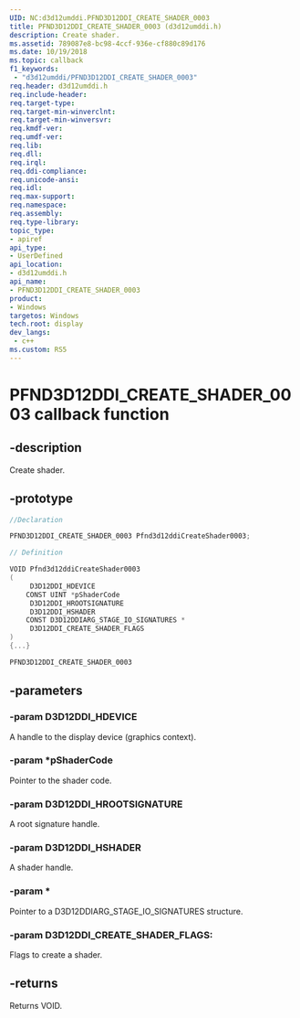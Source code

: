 ```yaml
---
UID: NC:d3d12umddi.PFND3D12DDI_CREATE_SHADER_0003
title: PFND3D12DDI_CREATE_SHADER_0003 (d3d12umddi.h)
description: Create shader.
ms.assetid: 789087e8-bc98-4ccf-936e-cf880c89d176
ms.date: 10/19/2018
ms.topic: callback
f1_keywords:
 - "d3d12umddi/PFND3D12DDI_CREATE_SHADER_0003"
req.header: d3d12umddi.h
req.include-header:
req.target-type:
req.target-min-winverclnt:
req.target-min-winversvr:
req.kmdf-ver:
req.umdf-ver:
req.lib:
req.dll:
req.irql: 
req.ddi-compliance:
req.unicode-ansi:
req.idl:
req.max-support:
req.namespace:
req.assembly:
req.type-library: 
topic_type: 
- apiref
api_type: 
- UserDefined
api_location: 
- d3d12umddi.h
api_name: 
- PFND3D12DDI_CREATE_SHADER_0003
product: 
- Windows
targetos: Windows
tech.root: display
dev_langs:
 - c++
ms.custom: RS5
---
```


# PFND3D12DDI_CREATE_SHADER_0003 callback function

## -description

Create shader.

## -prototype

```cpp
//Declaration

PFND3D12DDI_CREATE_SHADER_0003 Pfnd3d12ddiCreateShader0003; 

// Definition

VOID Pfnd3d12ddiCreateShader0003 
(
	 D3D12DDI_HDEVICE
	CONST UINT *pShaderCode
	 D3D12DDI_HROOTSIGNATURE
	 D3D12DDI_HSHADER
	CONST D3D12DDIARG_STAGE_IO_SIGNATURES *
	 D3D12DDI_CREATE_SHADER_FLAGS
)
{...}

PFND3D12DDI_CREATE_SHADER_0003 


```

## -parameters

### -param D3D12DDI_HDEVICE  

A handle to the display device (graphics context).
 
### -param *pShaderCode

Pointer to the shader code.

### -param D3D12DDI_HROOTSIGNATURE

A root signature handle.

### -param D3D12DDI_HSHADER

A shader handle.

### -param * 

Pointer to a D3D12DDIARG_STAGE_IO_SIGNATURES structure.

### -param D3D12DDI_CREATE_SHADER_FLAGS: 

Flags to create a shader.

## -returns

Returns VOID.
